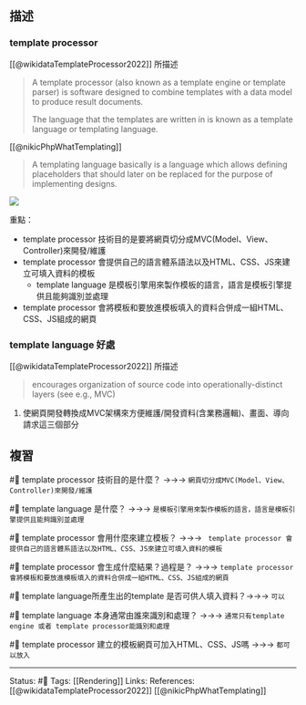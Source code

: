 ## 描述



### template processor
[[@wikidataTemplateProcessor2022]] 所描述
> A template processor (also known as a template engine or template parser) is software designed to combine templates with a data model to produce result documents.
> 
> The language that the templates are written in is known as a template language or templating language.

[[@nikicPhpWhatTemplating]]
> A templating language basically is a language which allows defining placeholders that should later on be replaced for the purpose of implementing designs.

![](https://upload.wikimedia.org/wikipedia/commons/thumb/c/c7/TempEngGen015.svg/440px-TempEngGen015.svg.png)

重點：
- template processor 技術目的是要將網頁切分成MVC(Model、View、Controller)來開發/維護
- template processor 會提供自己的語言體系語法以及HTML、CSS、JS來建立可填入資料的模板
	- template language 是模板引擎用來製作模板的語言，語言是模板引擎提供且能夠識別並處理
- template processor 會將模板和要放進模板填入的資料合併成一組HTML、CSS、JS組成的網頁

### template language 好處
[[@wikidataTemplateProcessor2022]] 所描述
> encourages organization of source code into operationally-distinct layers (see e.g., MVC)

1. 使網頁開發轉換成MVC架構來方便維護/開發資料(含業務邏輯)、畫面、導向請求這三個部分


## 複習
#🧠 template processor 技術目的是什麼？ ->->-> `網頁切分成MVC(Model、View、Controller)來開發/維護`
<!--SR:!2022-08-27,11,230-->

#🧠 template language 是什麼？ ->->-> `是模板引擎用來製作模板的語言，語言是模板引擎提供且能夠識別並處理`
<!--SR:!2022-09-04,18,250-->



#🧠 template processor 會用什麼來建立模板？ ->->-> ` template processor 會提供自己的語言體系語法以及HTML、CSS、JS來建立可填入資料的模板`
<!--SR:!2022-08-18,8,250-->

#🧠 template processor 會生成什麼結果？過程是？ ->->-> `template processor 會將模板和要放進模板填入的資料合併成一組HTML、CSS、JS組成的網頁`
<!--SR:!2022-08-18,8,250-->

#🧠 template language所產生出的template 是否可供人填入資料？->->-> `可以`
<!--SR:!2022-08-21,10,250-->


#🧠 template language 本身通常由誰來識別和處理？ ->->-> `通常只有template engine 或者 template processor能識別和處理`
<!--SR:!2022-08-29,12,248-->

#🧠 template processor 建立的模板網頁可加入HTML、CSS、JS嗎 ->->-> `都可以放入`
<!--SR:!2022-08-18,5,248-->


---
Status: #🌱 
Tags:
[[Rendering]]
Links:
References:
[[@wikidataTemplateProcessor2022]]
[[@nikicPhpWhatTemplating]]